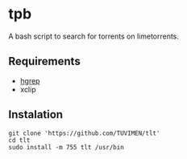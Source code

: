 # tpb
A bash script to search for torrents on limetorrents.

## Requirements

 - [hgrep](https://github.com/TUVIMEN/hgrep)
 - xclip

## Instalation
    git clone 'https://github.com/TUVIMEN/tlt'
    cd tlt
    sudo install -m 755 tlt /usr/bin
